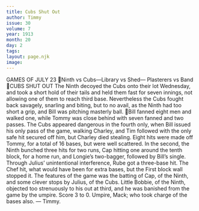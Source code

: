 ```yaml
---
title: Cubs Shut Out
author: Timmy
issue: 30
volume: 7
year: 1913
month: 20
day: 2
tags:
layout: page.njk
image:
---
```

GAMES OF JULY 23 Ninth vs Cubs—Library vs Shed— Plasterers vs Band CUBS SHUT OUT The Ninth decoyed the Cubs onto their lot Wednesday, and took a short hold of their tails and held them fast for seven innings, not allowing one of them to reach third base. Nevertheless the Cubs fought back savagely, snarling and biting, but to no avail, as the Ninth had too short a grip, and Bill was pitching masterly ball. Bill fanned eight men and walked one, while Tommy was close behind with seven fanned and two passes. The Cubs appeared dangerous in the fourth only, when Bill issued his only pass of the game, walking Charley, and Tim followed with the only safe hit secured off him, but Charley died stealing. Eight hits were made off Tommy, for a total of 16 bases, but were well scattered. In the second, the Ninth bunched three hits for two runs, Cap hitting one around the tenth block, for a home run, and Longie’s two-bagger, followed by Bill’s single. Through Julius’ unintentional interference, Rube got a three-base hit. The Chef hit, what would have been for extra bases, but the First block wall stopped it. The features of the game was the batting of Cap, of the Ninth, and some clever stops by Julius, of the Cubs. Little Bobbie, of the Ninth, objected too strenuously to his out at third, and he was banished from the game by the umpire. Score 3 to 0. Umpire, Mack; who took charge of the bases also. — Timmy. 
